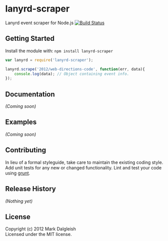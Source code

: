 # lanyrd-scraper

Lanyrd event scraper for Node.js [![Build Status](https://secure.travis-ci.org/markdalgleish/node-lanyrd-scraper.png)](http://travis-ci.org/markdalgleish/node-lanyrd-scraper)

## Getting Started

Install the module with: `npm install lanyrd-scraper`

```javascript
var lanyrd = require('lanyrd-scraper');

lanyrd.scrape('2012/web-directions-code', function(err, data){
	console.log(data); // Object containing event info.
});
```

## Documentation
_(Coming soon)_

## Examples
_(Coming soon)_

## Contributing
In lieu of a formal styleguide, take care to maintain the existing coding style. Add unit tests for any new or changed functionality. Lint and test your code using [grunt](https://github.com/cowboy/grunt).

## Release History
_(Nothing yet)_

## License
Copyright (c) 2012 Mark Dalgleish  
Licensed under the MIT license.
